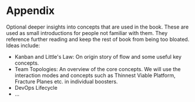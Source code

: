 # Appendix

Optional deeper insights into concepts that are used in the book. These are used as small introductions for people not familiar with them. They reference further reading and keep the rest of book from being too bloated. Ideas include:

- Kanban and Little's Law: On origin story of flow and some useful key concepts.
- Team Topologies: An overview of the core concepts. We will use the interaction modes and concepts such as Thinnest Viable Platform, Fracture Planes etc. in individual boosters.
- DevOps Lifecycle
- …
